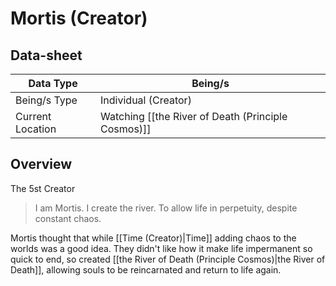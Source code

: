 # Mortis (Creator)

## Data-sheet

| Data Type | Being/s |
| --- | --- |
| Being/s Type | Individual (Creator) |
| Current Location | Watching [[the River of Death (Principle Cosmos)]] |

## Overview

The 5st Creator

> I am Mortis. I create the river. To allow life in perpetuity, despite constant chaos.

Mortis thought that while [[Time (Creator)|Time]] adding chaos to the worlds was a good idea. They didn't like how it make life impermanent so quick to end, so created [[the River of Death (Principle Cosmos)|the River of Death]], allowing souls to be reincarnated and return to life again.
